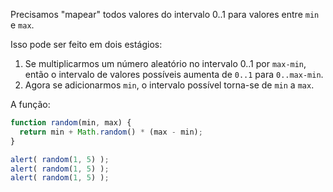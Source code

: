 Precisamos "mapear" todos valores do intervalo 0..1 para valores entre `min` e `max`.

Isso pode ser feito em dois estágios:

1. Se multiplicarmos um número aleatório no intervalo 0..1 por `max-min`, então o intervalo de valores possíveis aumenta de `0..1` para `0..max-min`.
2. Agora se adicionarmos `min`, o intervalo possível torna-se de `min` a `max`.

A função:

```js run
function random(min, max) {
  return min + Math.random() * (max - min);
}

alert( random(1, 5) ); 
alert( random(1, 5) ); 
alert( random(1, 5) ); 
```


